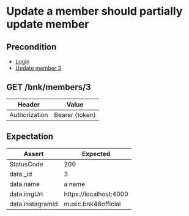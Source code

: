 # Update a member should partially update member

## Precondition

* [Login](./tasks/login.md)
* [Update member 3](./tasks/partial-update-member-3.md)

## GET /bnk/members/3

| Header | Value |
| - | - |
| Authorization | Bearer {token} |

## Expectation

| Assert | Expected |
| - | - |
| StatusCode | 200 |
| data._id | 3 |
| data.name | a name |
| data.imgUrl | https://localhost:4000 |
| data.instagramId | music.bnk48official |